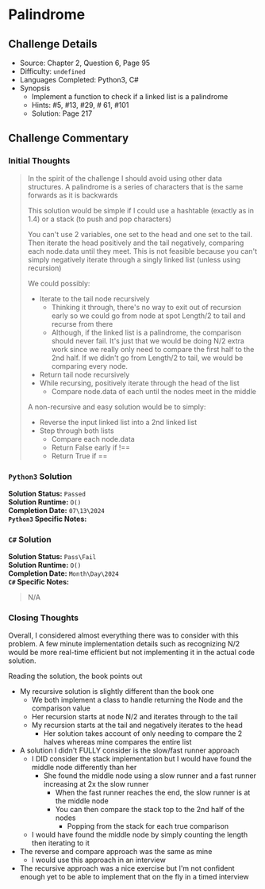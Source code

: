 # Palindrome

## Challenge Details

- Source: Chapter 2, Question 6, Page 95
- Difficulty: `undefined`
- Languages Completed: Python3, C#
- Synopsis
  - Implement a function to check if a linked list is a palindrome
  - Hints: #5, #13, #29, # 61, #101
  - Solution: Page 217

## Challenge Commentary

### Initial Thoughts

> In the spirit of the challenge I should avoid using other data structures. A palindrome is a series of characters that is the same forwards as it is backwards
>
> This solution would be simple if I could use a hashtable (exactly as in 1.4) or a stack (to push and pop characters)
>
> You can't use 2 variables, one set to the head and one set to the tail. Then iterate the head positively and the tail negatively, comparing each node.data until they meet. This is not feasible because you can't simply negatively iterate through a singly linked list (unless using recursion)
>
> We could possibly:
>
> - Iterate to the tail node recursively
>   - Thinking it through, there's no way to exit out of recursion early so we could go from node at spot Length/2 to tail and recurse from there
>   - Although, if the linked list is a palindrome, the comparison should never fail. It's just that we would be doing N/2 extra work since we really only need to compare the first half to the 2nd half. If we didn't go from Length/2 to tail, we would be comparing every node.
> - Return tail node recursively
> - While recursing, positively iterate through the head of the list
>   - Compare node.data of each until the nodes meet in the middle
>
> A non-recursive and easy solution would be to simply:
>
> - Reverse the input linked list into a 2nd linked list
> - Step through both lists
>   - Compare each node.data
>   - Return False early if !==
>   - Return True if ==

### `Python3` Solution

**Solution Status:** `Passed`\
**Solution Runtime:** `O()`\
**Completion Date:** `07\13\2024`\
**`Python3` Specific Notes:**
> 

### `C#` Solution

**Solution Status:** `Pass\Fail`\
**Solution Runtime:** `O()`\
**Completion Date:** `Month\Day\2024`\
**`C#` Specific Notes:**
> N/A

### Closing Thoughts

Overall, I considered almost everything there was to consider with this problem. A few minute implementation details such as recognizing N/2 would be more real-time efficient but not implementing it in the actual code solution. 

Reading the solution, the book points out

- My recursive solution is slightly different than the book one
  - We both implement a class to handle returning the Node and the comparison value
  - Her recursion starts at node N/2 and iterates through to the tail
  - My recursion starts at the tail and negatively iterates to the head
    - Her solution takes account of only needing to compare the 2 halves whereas mine compares the entire list
- A solution I didn't FULLY consider is the slow/fast runner approach
  - I DID consider the stack implementation but I would have found the middle node differently than her
    - She found the middle node using a slow runner and a fast runner increasing at 2x the slow runner
      - When the fast runner reaches the end, the slow runner is at the middle node
      - You can then compare the stack top to the 2nd half of the nodes
        - Popping from the stack for each true comparison
  - I would have found the middle node by simply counting the length then iterating to it
- The reverse and compare approach was the same as mine
  - I would use this approach in an interview
- The recursive approach was a nice exercise but I'm not confident enough yet to be able to implement that on the fly in a timed interview